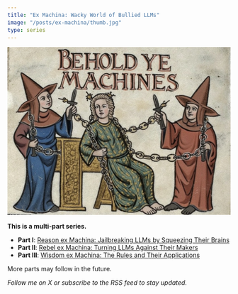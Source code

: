 ```yaml
---
title: "Ex Machina: Wacky World of Bullied LLMs"
image: "/posts/ex-machina/thumb.jpg"
type: series
---
```


![Behold ye machines](behold-ye-machines.jpg)

**This is a multi-part series.**
- **Part I**: [Reason ex Machina: Jailbreaking LLMs by Squeezing Their Brains](reason/)
- **Part II**: [Rebel ex Machina: Turning LLMs Against Their Makers](rebel/)
- **Part III**: [Wisdom ex Machina: The Rules and Their Applications](wisdom/)

More parts may follow in the future.

*Follow me on X or subscribe to the RSS feed to stay updated.*
